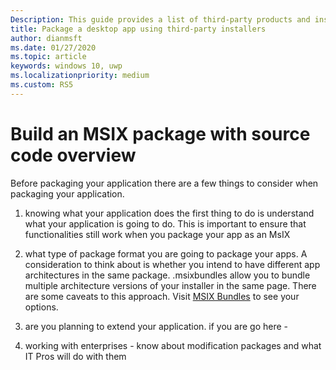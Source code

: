 ```yaml
---
Description: This guide provides a list of third-party products and installers to package desktop applications.
title: Package a desktop app using third-party installers
author: dianmsft
ms.date: 01/27/2020
ms.topic: article
keywords: windows 10, uwp
ms.localizationpriority: medium
ms.custom: RS5
---
```


# Build an MSIX package with source code overview
Before packaging your application there are a few things to consider when packaging your application. 

1. knowing what your application does 
the first thing to do is understand what your application is going to do. This is important to ensure that functionalities still work when you package your app as an MsIX 

2. what type of package format you are going to package your apps. A consideration to think about is whether you intend to have different app architectures in the same package. .msixbundles allow you to bundle multiple architecture versions of your installer in the same page. There are some caveats to this approach. Visit [MSIX Bundles](.../packaging-tool/bunle-msix-packages.md) to see your options. 

3. are you planning to extend your application. if you are go here - 
4. working with enterprises - know about modification packages and what IT Pros will do with them 

